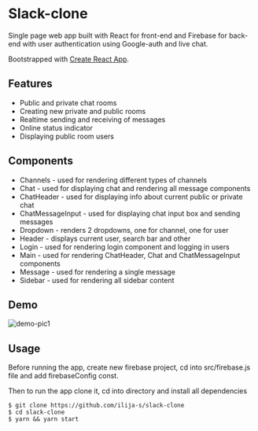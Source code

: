 # Slack-clone

Single page web app built with React for front-end and Firebase for back-end with user authentication using Google-auth and live chat.

Bootstrapped with [Create React App](https://github.com/facebook/create-react-app).

## Features

* Public and private chat rooms
* Creating new private and public rooms
* Realtime sending and receiving of messages
* Online status indicator
* Displaying public room users

## Components

* Channels - used for rendering different types of channels
* Chat - used for displaying chat and rendering all message components
* ChatHeader - used for displaying info about current public or private chat
* ChatMessageInput - used for displaying chat input box and sending messages
* Dropdown - renders 2 dropdowns, one for channel, one for user
* Header - displays current user, search bar and other
* Login - used for rendering login component and logging in users
* Main - used for rendering ChatHeader, Chat and ChatMessageInput components
* Message - used for rendering a single message
* Sidebar - used for rendering all sidebar content

## Demo

![demo-pic1](https://user-images.githubusercontent.com/46342896/127707633-23f4b64f-084d-431e-8101-405c361f5993.png)

## Usage

Before running the app, create new firebase project, cd into src/firebase.js file and add firebaseConfig const.

Then to run the app clone it, cd into directory and install all dependencies

```
$ git clone https://github.com/ilija-s/slack-clone
$ cd slack-clone
$ yarn && yarn start
```
